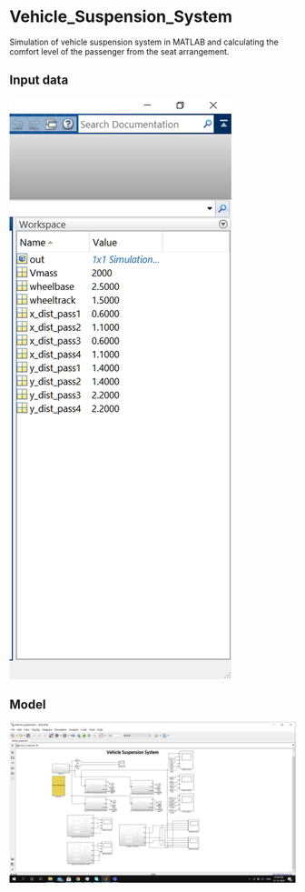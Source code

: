 # Vehicle_Suspension_System
Simulation of vehicle suspension system in MATLAB and calculating the comfort level of the passenger from the seat arrangement.

<h2>Input data</h2>
<img src="pictures/img2.png">

<h2>Model</h2>
<img src="pictures/img1.png">

